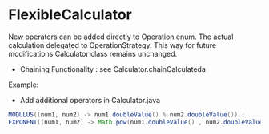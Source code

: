 # FlexibleCalculator
New operators can be added directly to Operation enum. The actual calculation delegated 
to OperationStrategy. This way for future modifications Calculator class remains unchanged.
* Chaining Functionality : see Calculator.chainCalculateda

Example: 
* Add additional operators in Calculator.java
```java
MODULUS((num1, num2) -> num1.doubleValue() % num2.doubleValue()) ;
EXPONENT((num1, num2) -> Math.pow(num1.doubleValue() , num2.doubleValue()) ;

```
